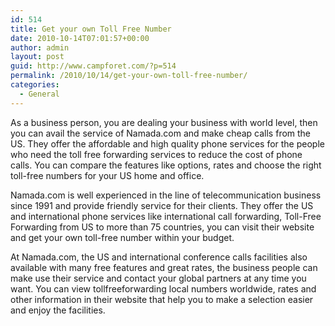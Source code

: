 ```yaml
---
id: 514
title: Get your own Toll Free Number
date: 2010-10-14T07:01:57+00:00
author: admin
layout: post
guid: http://www.campforet.com/?p=514
permalink: /2010/10/14/get-your-own-toll-free-number/
categories:
  - General
---
```

As a business person, you are dealing your business with world level, then you can avail the service of Namada.com and make cheap calls from the US. They offer the affordable and high quality phone services for the people who need the toll free forwarding services to reduce the cost of phone calls. You can compare the features like options, rates and choose the right toll-free numbers for your US home and office.

Namada.com is well experienced in the line of telecommunication business since 1991 and provide friendly service for their clients. They offer the US and international phone services like international call forwarding, Toll-Free Forwarding from US to more than 75 countries, you can visit their website and get your own toll-free number within your budget.

At Namada.com, the US and international conference calls facilities also available with many free features and great rates, the business people can make use their service and contact your global partners at any time you want. You can view tollfreeforwarding local numbers worldwide, rates and other information in their website that help you to make a selection easier and enjoy the facilities.